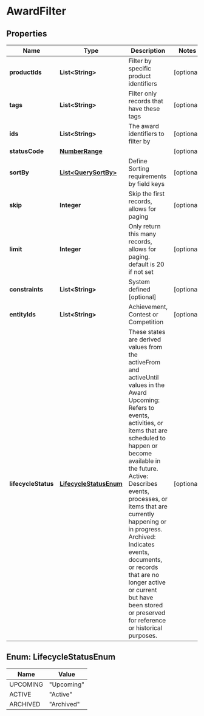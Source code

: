 

# AwardFilter



## Properties

| Name | Type | Description | Notes |
|------------ | ------------- | ------------- | -------------|
|**productIds** | **List&lt;String&gt;** | Filter by specific product identifiers |  [optional] |
|**tags** | **List&lt;String&gt;** | Filter only records that have these tags |  [optional] |
|**ids** | **List&lt;String&gt;** | The award identifiers to filter by |  [optional] |
|**statusCode** | [**NumberRange**](NumberRange.md) |  |  [optional] |
|**sortBy** | [**List&lt;QuerySortBy&gt;**](QuerySortBy.md) | Define Sorting requirements by field keys |  [optional] |
|**skip** | **Integer** | Skip the first records, allows for paging |  [optional] |
|**limit** | **Integer** | Only return this many records, allows for paging. default is 20 if not set |  [optional] |
|**constraints** | **List&lt;String&gt;** | System defined [optional] |  [optional] |
|**entityIds** | **List&lt;String&gt;** | Achievement, Contest or Competition |  [optional] |
|**lifecycleStatus** | [**LifecycleStatusEnum**](#LifecycleStatusEnum) | These states are derived values from the activeFrom and activeUntil values in the Award Upcoming: Refers to events, activities, or items that are scheduled to happen or become available in the future. Active: Describes events, processes, or items that are currently happening or in progress. Archived: Indicates events, documents, or records that are no longer active or current but have been stored or preserved for reference or historical purposes. |  [optional] |



## Enum: LifecycleStatusEnum

| Name | Value |
|---- | -----|
| UPCOMING | &quot;Upcoming&quot; |
| ACTIVE | &quot;Active&quot; |
| ARCHIVED | &quot;Archived&quot; |



